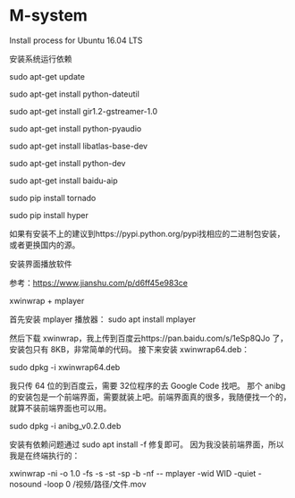 # M-system

Install process for Ubuntu 16.04 LTS

安装系统运行依赖

sudo apt-get update

sudo apt-get install python-dateutil

sudo apt-get install gir1.2-gstreamer-1.0

sudo apt-get install python-pyaudio

sudo apt-get install libatlas-base-dev

sudo apt-get install python-dev

sudo apt-get install baidu-aip

sudo pip install tornado

sudo pip install hyper

如果有安装不上的建议到https://pypi.python.org/pypi找相应的二进制包安装，或者更换国内的源。

安装界面播放软件

参考：https://www.jianshu.com/p/d6ff45e983ce

xwinwrap + mplayer

首先安装 mplayer 播放器：
sudo apt install mplayer

然后下载 xwinwrap，我上传到百度云https://pan.baidu.com/s/1eSp8QJo 了，安装包只有 8KB，非常简单的代码。
接下来安装 xwinwrap64.deb：

sudo dpkg -i xwinwrap64.deb

我只传 64 位的到百度云，需要 32位程序的去 Google Code 找吧。
那个 anibg 的安装包是一个前端界面，需要就装上吧。前端界面真的很多，我随便找一个的，就算不装前端界面也可以用。

sudo dpkg -i anibg_v0.2.0.deb

安装有依赖问题通过 sudo apt install -f 修复即可。
因为我没装前端界面，所以我是在终端执行的：

xwinwrap -ni -o 1.0 -fs -s -st -sp -b -nf -- mplayer -wid WID -quiet -nosound -loop 0 /视频/路径/文件.mov


